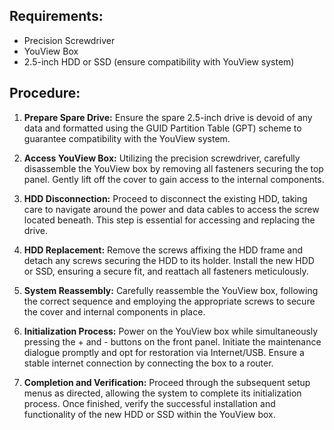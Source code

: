 ## Requirements:

- Precision Screwdriver
- YouView Box
- 2.5-inch HDD or SSD (ensure compatibility with YouView system)

## Procedure:

1. **Prepare Spare Drive:**
   Ensure the spare 2.5-inch drive is devoid of any data and formatted using the GUID Partition Table (GPT) scheme to guarantee compatibility with the YouView system.

2. **Access YouView Box:**
   Utilizing the precision screwdriver, carefully disassemble the YouView box by removing all fasteners securing the top panel. Gently lift off the cover to gain access to the internal components.

3. **HDD Disconnection:**
   Proceed to disconnect the existing HDD, taking care to navigate around the power and data cables to access the screw located beneath. This step is essential for accessing and replacing the drive.

4. **HDD Replacement:**
   Remove the screws affixing the HDD frame and detach any screws securing the HDD to its holder. Install the new HDD or SSD, ensuring a secure fit, and reattach all fasteners meticulously.

5. **System Reassembly:**
   Carefully reassemble the YouView box, following the correct sequence and employing the appropriate screws to secure the cover and internal components in place.

6. **Initialization Process:**
   Power on the YouView box while simultaneously pressing the + and - buttons on the front panel. Initiate the maintenance dialogue promptly and opt for restoration via Internet/USB. Ensure a stable internet connection by connecting the box to a router.

7. **Completion and Verification:**
   Proceed through the subsequent setup menus as directed, allowing the system to complete its initialization process. Once finished, verify the successful installation and functionality of the new HDD or SSD within the YouView box.
